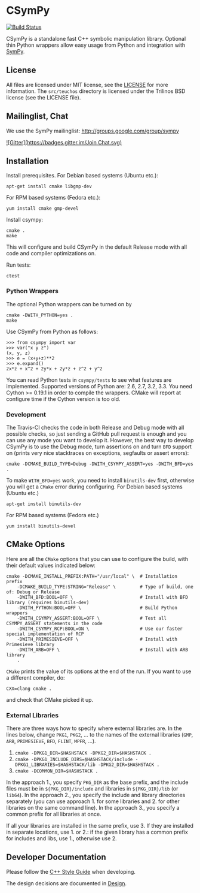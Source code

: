 # CSymPy

[![Build Status](https://travis-ci.org/sympy/csympy.png?branch=master)](https://travis-ci.org/sympy/csympy)

CSymPy is a standalone fast C++ symbolic manipulation library.
Optional thin Python wrappers allow easy usage from Python and
integration with [SymPy](http://sympy.org/).

## License

All files are licensed under MIT license, see the [LICENSE](LICENSE) for more
information. The `src/teuchos` directory is licensed under the Trilinos BSD
license (see the LICENSE file).

## Mailinglist, Chat

We use the SymPy mailinglist: http://groups.google.com/group/sympy

[![Gitter](https://badges.gitter.im/Join Chat.svg)](https://gitter.im/sympy/csympy?utm_source=badge&utm_medium=badge&utm_campaign=pr-badge&utm_content=badge)

## Installation

Install prerequisites.
For Debian based systems (Ubuntu etc.):

    apt-get install cmake libgmp-dev

For RPM based systems (Fedora etc.):

    yum install cmake gmp-devel

Install csympy:

    cmake .
    make

This will configure and build CSymPy in the default Release mode with all code
and compiler optimizations on.

Run tests:

    ctest

### Python Wrappers

The optional Python wrappers can be turned on by

    cmake -DWITH_PYTHON=yes .
    make

Use CSymPy from Python as follows:

    >>> from csympy import var
    >>> var("x y z")
    (x, y, z)
    >>> e = (x+y+z)**2
    >>> e.expand()
    2x*z + x^2 + 2y*x + 2y*z + z^2 + y^2

You can read Python tests in `csympy/tests` to see what features are
implemented. Supported versions of Python are: 2.6, 2.7, 3.2, 3.3.
You need Cython >= 0.19.1 in order to compile the wrappers. CMake
will report at configure time if the Cython version is too old.

### Development

The Travis-CI checks the code in both Release and Debug mode with all possible
checks, so just sending a GitHub pull request is enough and you can use any
mode you want to develop it. However, the best way to develop CSymPy is to use
the Debug mode, turn assertions on and turn `BFD` support on (prints very nice
stacktraces on exceptions, segfaults or assert errors):

    cmake -DCMAKE_BUILD_TYPE=Debug -DWITH_CSYMPY_ASSERT=yes -DWITH_BFD=yes .

To make `WITH_BFD=yes` work, you need to install `binutils-dev` first,
otherwise you will get a `CMake` error during configuring.
For Debian based systems (Ubuntu etc.)

    apt-get install binutils-dev

For RPM based systems (Fedora etc.)

    yum install binutils-devel

## CMake Options

Here are all the `CMake` options that you can use to configure the build, with
their default values indicated below:

    cmake -DCMAKE_INSTALL_PREFIX:PATH="/usr/local" \  # Installation prefix
        -DCMAKE_BUILD_TYPE:STRING="Release" \         # Type of build, one of: Debug or Release
        -DWITH_BFD:BOOL=OFF \                         # Install with BFD library (requires binutils-dev)
        -DWITH_PYTHON:BOOL=OFF \                      # Build Python wrappers
        -DWITH_CSYMPY_ASSERT:BOOL=OFF \               # Test all CSYMPY_ASSERT statements in the code
        -DWITH_CSYMPY_RCP:BOOL=ON \                   # Use our faster special implementation of RCP
        -DWITH_PRIMESIEVE=OFF \                       # Install with Primesieve library
        -DWITH_ARB=OFF \                              # Install with ARB library
        .

`CMake` prints the value of its options at the end of the run.
If you want to use a different compiler, do:

    CXX=clang cmake .

and check that CMake picked it up.

### External Libraries

There are three ways how to specify where external libraries are. In the lines
below, change `PKG1`, `PKG2`, ... to the names of the external libraries (`GMP`, `ARB`, `PRIMESIEVE`,
`BFD`, `FLINT`, `MPFR`, ...).

1. `cmake -DPKG1_DIR=$HASHSTACK -DPKG2_DIR=$HASHSTACK .`
2. `cmake -DPKG1_INCLUDE_DIRS=$HASHSTACK/include -DPKG1_LIBRARIES=$HASHSTACK/lib -DPKG2_DIR=$HASHSTACK .`
3. `cmake -DCOMMON_DIR=$HASHSTACK .`

In the approach 1., you specify `PKG_DIR` as the base prefix, and the include
files must be in `${PKG_DIR}/include` and libraries in `${PKG_DIR}/lib` (or
`lib64`). In the approach 2., you specify the include and library directories
separately (you can use approach 1. for some libraries and 2. for other
libraries on the same command line). In the approach 3., you specify a common
prefix for all libraries at once.

If all your libraries are installed in the same prefix, use 3. If they are
installed in separate locations, use 1. or 2.: if the given library has a
common prefix for includes and libs, use 1., otherwise use 2.

## Developer Documentation

Please follow the [C++ Style Guide](doc/style_guide.md) when developing.

The design decisions are documented in [Design](doc/design.md).
